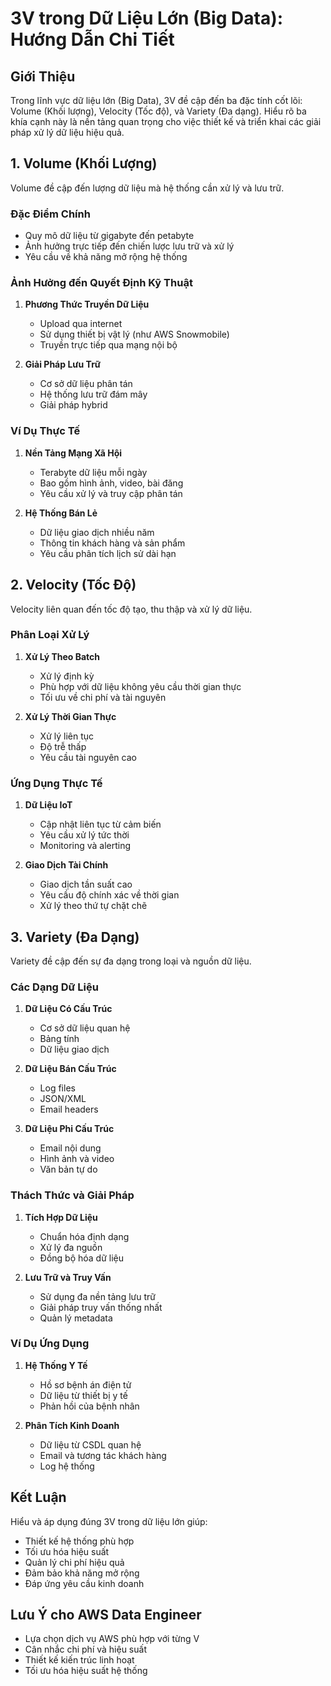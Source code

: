 # 3V trong Dữ Liệu Lớn (Big Data): Hướng Dẫn Chi Tiết

## Giới Thiệu
Trong lĩnh vực dữ liệu lớn (Big Data), 3V đề cập đến ba đặc tính cốt lõi: Volume (Khối lượng), Velocity (Tốc độ), và Variety (Đa dạng). Hiểu rõ ba khía cạnh này là nền tảng quan trọng cho việc thiết kế và triển khai các giải pháp xử lý dữ liệu hiệu quả.

## 1. Volume (Khối Lượng)
Volume đề cập đến lượng dữ liệu mà hệ thống cần xử lý và lưu trữ.

### Đặc Điểm Chính
- Quy mô dữ liệu từ gigabyte đến petabyte
- Ảnh hưởng trực tiếp đến chiến lược lưu trữ và xử lý
- Yêu cầu về khả năng mở rộng hệ thống

### Ảnh Hưởng đến Quyết Định Kỹ Thuật
1. **Phương Thức Truyền Dữ Liệu**
   - Upload qua internet
   - Sử dụng thiết bị vật lý (như AWS Snowmobile)
   - Truyền trực tiếp qua mạng nội bộ

2. **Giải Pháp Lưu Trữ**
   - Cơ sở dữ liệu phân tán
   - Hệ thống lưu trữ đám mây
   - Giải pháp hybrid

### Ví Dụ Thực Tế
1. **Nền Tảng Mạng Xã Hội**
   - Terabyte dữ liệu mỗi ngày
   - Bao gồm hình ảnh, video, bài đăng
   - Yêu cầu xử lý và truy cập phân tán

2. **Hệ Thống Bán Lẻ**
   - Dữ liệu giao dịch nhiều năm
   - Thông tin khách hàng và sản phẩm
   - Yêu cầu phân tích lịch sử dài hạn

## 2. Velocity (Tốc Độ)
Velocity liên quan đến tốc độ tạo, thu thập và xử lý dữ liệu.

### Phân Loại Xử Lý
1. **Xử Lý Theo Batch**
   - Xử lý định kỳ
   - Phù hợp với dữ liệu không yêu cầu thời gian thực
   - Tối ưu về chi phí và tài nguyên

2. **Xử Lý Thời Gian Thực**
   - Xử lý liên tục
   - Độ trễ thấp
   - Yêu cầu tài nguyên cao

### Ứng Dụng Thực Tế
1. **Dữ Liệu IoT**
   - Cập nhật liên tục từ cảm biến
   - Yêu cầu xử lý tức thời
   - Monitoring và alerting

2. **Giao Dịch Tài Chính**
   - Giao dịch tần suất cao
   - Yêu cầu độ chính xác về thời gian
   - Xử lý theo thứ tự chặt chẽ

## 3. Variety (Đa Dạng)
Variety đề cập đến sự đa dạng trong loại và nguồn dữ liệu.

### Các Dạng Dữ Liệu
1. **Dữ Liệu Có Cấu Trúc**
   - Cơ sở dữ liệu quan hệ
   - Bảng tính
   - Dữ liệu giao dịch

2. **Dữ Liệu Bán Cấu Trúc**
   - Log files
   - JSON/XML
   - Email headers

3. **Dữ Liệu Phi Cấu Trúc**
   - Email nội dung
   - Hình ảnh và video
   - Văn bản tự do

### Thách Thức và Giải Pháp
1. **Tích Hợp Dữ Liệu**
   - Chuẩn hóa định dạng
   - Xử lý đa nguồn
   - Đồng bộ hóa dữ liệu

2. **Lưu Trữ và Truy Vấn**
   - Sử dụng đa nền tảng lưu trữ
   - Giải pháp truy vấn thống nhất
   - Quản lý metadata

### Ví Dụ Ứng Dụng
1. **Hệ Thống Y Tế**
   - Hồ sơ bệnh án điện tử
   - Dữ liệu từ thiết bị y tế
   - Phản hồi của bệnh nhân

2. **Phân Tích Kinh Doanh**
   - Dữ liệu từ CSDL quan hệ
   - Email và tương tác khách hàng
   - Log hệ thống

## Kết Luận
Hiểu và áp dụng đúng 3V trong dữ liệu lớn giúp:
- Thiết kế hệ thống phù hợp
- Tối ưu hóa hiệu suất
- Quản lý chi phí hiệu quả
- Đảm bảo khả năng mở rộng
- Đáp ứng yêu cầu kinh doanh

## Lưu Ý cho AWS Data Engineer
- Lựa chọn dịch vụ AWS phù hợp với từng V
- Cân nhắc chi phí và hiệu suất
- Thiết kế kiến trúc linh hoạt
- Tối ưu hóa hiệu suất hệ thống